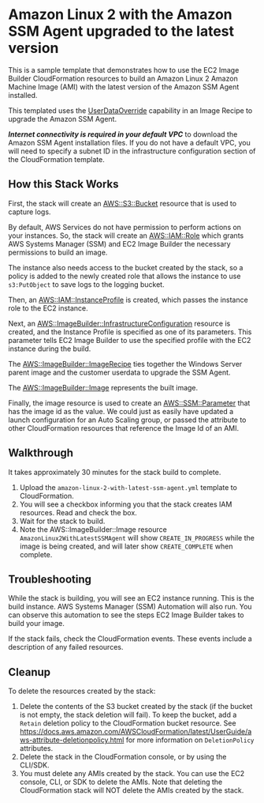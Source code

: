 # Amazon Linux 2 with the Amazon SSM Agent upgraded to the latest version

This is a sample template that demonstrates how to use the EC2 Image Builder CloudFormation resources to build an Amazon Linux 2 Amazon Machine Image (AMI) with the latest version of the Amazon SSM Agent installed.

This templated uses the [UserDataOverride](https://docs.aws.amazon.com/AWSCloudFormation/latest/UserGuide/aws-properties-imagebuilder-imagerecipe-additionalinstanceconfiguration.html) capability in an Image Recipe to upgrade the Amazon SSM Agent.

***Internet connectivity is required in your default VPC*** to download the Amazon SSM Agent installation files. If you do not have a default VPC, you will need to specify a subnet ID in the infrastructure configuration section of the CloudFormation template.

## How this Stack Works

First, the stack will create an [AWS::S3::Bucket](https://docs.aws.amazon.com/AWSCloudFormation/latest/UserGuide/aws-properties-s3-bucket.html) resource that is used to capture logs.

By default, AWS Services do not have permission to perform actions on your instances. So, the stack will create an [AWS::IAM::Role](https://docs.aws.amazon.com/AWSCloudFormation/latest/UserGuide/aws-resource-iam-role.html) which grants AWS Systems Manager (SSM) and EC2 Image Builder the necessary permissions to build an image.

The instance also needs access to the bucket created by the stack, so a policy is added to the newly created role that allows the instance to use ```s3:PutObject``` to save logs to the logging bucket.

Then, an [AWS::IAM::InstanceProfile](https://docs.aws.amazon.com/AWSCloudFormation/latest/UserGuide/aws-resource-iam-instanceprofile.html) is created, which passes the instance role to the EC2 instance.

Next, an [AWS::ImageBuilder::InfrastructureConfiguration](https://docs.aws.amazon.com/AWSCloudFormation/latest/UserGuide/aws-resource-imagebuilder-infrastructureconfiguration.html) resource is created, and the Instance Profile is specified as one of its parameters. This parameter tells EC2 Image Builder to use the specified profile with the EC2 instance during the build.

The [AWS::ImageBuilder::ImageRecipe](https://docs.aws.amazon.com/AWSCloudFormation/latest/UserGuide/aws-resource-imagebuilder-imagerecipe.html) ties together the Windows Server parent image and the customer userdata to upgrade the SSM Agent.

The [AWS::ImageBuilder::Image](https://docs.aws.amazon.com/AWSCloudFormation/latest/UserGuide/aws-resource-imagebuilder-image.html) represents the built image.

Finally, the image resource is used to create an [AWS::SSM::Parameter](https://docs.aws.amazon.com/AWSCloudFormation/latest/UserGuide/aws-resource-ssm-parameter.html) that has the image id as the value. We could just as easily have updated a launch configuration for an Auto Scaling group, or passed the attribute to other CloudFormation resources that reference the Image Id of an AMI.

## Walkthrough

It takes approximately 30 minutes for the stack build to complete.

1. Upload the ```amazon-linux-2-with-latest-ssm-agent.yml``` template to CloudFormation.
2. You will see a checkbox informing you that the stack creates IAM resources. Read and check the box.
3. Wait for the stack to build.
4. Note the AWS::ImageBuilder::Image resource ```AmazonLinux2WithLatestSSMAgent``` will show ```CREATE_IN_PROGRESS``` while the image is being created, and will later show ```CREATE_COMPLETE``` when complete.

## Troubleshooting

While the stack is building, you will see an EC2 instance running. This is the build instance. AWS Systems Manager (SSM) Automation will also run. You can observe this automation to see the steps EC2 Image Builder takes to build your image.

If the stack fails, check the CloudFormation events. These events include a description of any failed resources.

## Cleanup

To delete the resources created by the stack:

1. Delete the contents of the S3 bucket created by the stack (if the bucket is not empty, the stack deletion will fail). To keep the bucket, add a ```Retain``` deletion policy to the CloudFormation bucket resource. See https://docs.aws.amazon.com/AWSCloudFormation/latest/UserGuide/aws-attribute-deletionpolicy.html for more information on ```DeletionPolicy``` attributes.
2. Delete the stack in the CloudFormation console, or by using the CLI/SDK.
3. You must delete any AMIs created by the stack. You can use the EC2 console, CLI, or SDK to delete the AMIs. Note that deleting the CloudFormation stack will NOT delete the AMIs created by the stack.
